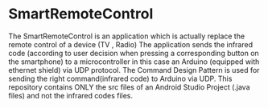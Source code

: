 # SmartRemoteControl

The SmartRemoteControl is an application which is actually replace the remote control of a device (TV , Radio)
The application sends the infrared code (according to user decision when pressing a corresponding button on the smartphone) to a
microcontroller in this case an Arduino (equipped with ethernet shield) via UDP protocol.
The Command Design Pattern is used for sending the right command(infrared code) to Arduino via UDP.
This repository contains ONLY the src files of an Android Studio Project (.java files) and not the infrared codes files.

